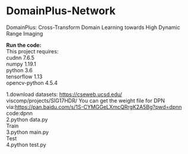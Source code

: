 # DomainPlus-Network
DomainPlus: Cross-Transform Domain Learning towards High Dynamic Range Imaging



**Run the code:**  
This project requires:  
cudnn 7.6.5  
numpy 1.19.1  
python 3.6  
tensorflow 1.13  
opencv-python 4.5.4  


1.download datasets: https://cseweb.ucsd.edu/ viscomp/projects/SIG17HDR/ 
  You can get the weight file for DPN via:https://pan.baidu.com/s/1S-CYMGGeLXmcQRrgK2A5Bg?pwd=dpnn code:dpnn   
2.python data.py  
Train  
3.python main.py  
Test  
4.python test.py  
